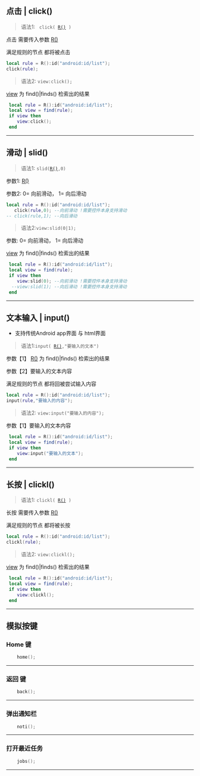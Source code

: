 ## 点击 | click()
> 语法1: <code> click( [R()](/api/rule) ) </code>

  

   点击 需要传入参数 [R()](/api/rule)  
   
   满足规则的节点 都将被点击

```lua 
local rule = R():id("android:id/list");
click(rule);
```

> 语法2: <code>view:click();</code>

   
   
   [view](/api/find.md)   为 find()|finds() 检索出的结果 

```lua 
 local rule = R():id("android:id/list");
 local view = find(rule);
 if view then
    view:click();
 end
```
----
## 滑动 | slid()
> 语法1: <code>slid([R()](/api/rule),0)</code>

   参数1: [R()](/api/rule)
   
   参数2: 0= 向前滑动， 1= 向后滑动

```lua
local rule = R():id("android:id/list");
   click(rule,0); --向前滑动 !需要控件本身支持滑动
-- click(rule,1); --向后滑动 
```

> 语法2:<code>view:slid(0|1);</code>

   
   
   参数: 0= 向前滑动， 1= 向后滑动
   
   [view](/api/find.md)   为 find()|finds() 检索出的结果 
   

```lua 
 local rule = R():id("android:id/list");
 local view = find(rule);
 if view then
    view:slid(0); --向前滑动 !需要控件本身支持滑动
  --view:slid(1); --向后滑动 !需要控件本身支持滑动   
 end
```
---

## 文本输入 | input()
- 支持传统Android app界面 与 html界面

> 语法1:<code>input( [R()](/api/rule),"要输入的文本") </code>

   参数【1】 [R()](/api/rule)  为 find()|finds() 检索出的结果 
   
   参数【2】要输入的文本内容
   
   满足规则的节点 都将回被尝试输入内容

```lua 
local rule = R():id("android:id/list");
input(rule,"要输入的内容");
```

> 语法2: <code>view:input("要输入的内容");</code>
   
   参数【1】要输入的文本内容

```lua 
 local rule = R():id("android:id/list");
 local view = find(rule);
 if view then
    view:input("要输入的文本");
 end
```
----
## 长按 | clickl()
> 语法1: <code>clickl( [R()](/api/rule) ) </code>

   长按 需要传入参数 [R()](/api/rule)  
   
   满足规则的节点 都将被长按

```lua 
local rule = R():id("android:id/list");
clickl(rule);
```

> 语法2: <code>view:clickl();</code>

   [view](/api/find.md)   为 find()|finds() 检索出的结果 

```lua 
 local rule = R():id("android:id/list");
 local view = find(rule);
 if view then
    view:clickl();
 end
```
---
## 模拟按键
### Home 键
```lua
    home();
```
---
### 返回 键
```lua
    back();
```
---
### 弹出通知栏 
```lua
    noti();
```
---
### 打开最近任务 
```lua
    jobs();
```
---
